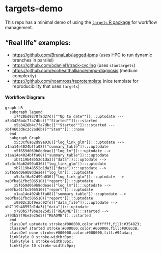 
<!-- README.md is generated from README.Rmd. Please edit that file -->

# targets-demo

<!-- badges: start -->
<!-- badges: end -->

This repo has a minimal demo of using the [`targets` R
package](https://books.ropensci.org/targets/) for workflow management.

## “Real life” examples:

-   <https://github.com/BrunaLab/lagged-ipms> (uses HPC to run dynamic
    branches in parallel)
-   <https://github.com/odaniel1/track-cycling> (uses `stantargets`)
-   <https://github.com/ecohealthalliance/mpx-diagnosis> (medium
    complexity)
-   <https://github.com/noamross/reprotemplate> (nice template for
    reproducibility that uses `targets`)

#### Workflow Diagram:

``` mermaid
graph LR
  subgraph legend
    x7420bd9270f8d27d([""Up to date""]):::uptodate --- x5b3426b4c7fa7dbc([""Started""]):::started
    x5b3426b4c7fa7dbc([""Started""]):::started --- xbf4603d6c2c2ad6b([""Stem""]):::none
  end
  subgraph Graph
    x5c3cf6a62d99a036(["log_link_glm"]):::uptodate --> x1aa14e4024bffa08(["summary_table"]):::uptodate
    x5f659d069b8ddeae(["log_lm"]):::uptodate --> x1aa14e4024bffa08(["summary_table"]):::uptodate
    xb7119b48552d1da3(["data"]):::uptodate --> x5c3cf6a62d99a036(["log_link_glm"]):::uptodate
    xb7119b48552d1da3(["data"]):::uptodate --> x5f659d069b8ddeae(["log_lm"]):::uptodate
    x5c3cf6a62d99a036(["log_link_glm"]):::uptodate --> xe0fba61fbc506510(["report"]):::uptodate
    x5f659d069b8ddeae(["log_lm"]):::uptodate --> xe0fba61fbc506510(["report"]):::uptodate
    x1aa14e4024bffa08(["summary_table"]):::uptodate --> xe0fba61fbc506510(["report"]):::uptodate
    x9902c3bf9eac92fd(["data_file"]):::uptodate --> xb7119b48552d1da3(["data"]):::uptodate
    x793b57f9be3e25d5(["README"]):::started --> x793b57f9be3e25d5(["README"]):::started
  end
  classDef uptodate stroke:#000000,color:#ffffff,fill:#354823;
  classDef started stroke:#000000,color:#000000,fill:#DC863B;
  classDef none stroke:#000000,color:#000000,fill:#94a4ac;
  linkStyle 0 stroke-width:0px;
  linkStyle 1 stroke-width:0px;
  linkStyle 10 stroke-width:0px;
```
